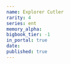 ```yaml
---
name: Explorer Cutler
rarity: 4
series: ent
memory_alpha:
bigbook_tier: -1
in_portal: true
date:
published: true
---
```




